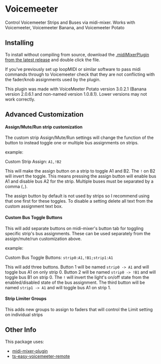 # Voicemeeter

Control Voicemeeter Strips and Buses via midi-mixer. Works with Voicemeeter, Voicemeeter Banana, and Voicemeeter Potato


## Installing
To install without compiling from source, download the [.midiMixerPlugin from the latest release](https://github.com/Jaggernaut555/midi-mixer-voicemeeter/releases) and double click the file.

If you've previously set up loopMIDI or similar software to pass midi commands through to Voicemeeter check that they are not conflicting with the fader/knob assignments used by the plugin.

This plugin was made with VoiceMeeter Potato version 3.0.2.1 (Banana version 2.0.6.1 and non-named version 1.0.8.1). Lower versions may not work correctly.

## Advanced Customization

#### Assign/Mute/Run strip customization

The custom strip Assign/Mute/Run settings will change the function of the button to instead toggle one or multiple bus assignments on strips.

example:

Custom Strip Assign:
`A1,!B2`

This will make the assign button on a strip to toggle A1 and B2. The `!` on B2 will invert the toggle. This means pressing the assign button will enable bus A1 and disable bus A2 for the strip. Multiple buses must be separated by a comma (`,`).

The assign button by default is not used by strips so I recommend using that one first for these toggles. To disable a setting delete all text from the custom assignment text box.

#### Custom Bus Toggle Buttons

This will add separate buttons on midi-mixer's button tab for toggling specific strip's bus assignments. These can be used separately from the assign/mute/run customization above.

example:

Custom Bus Toggle Buttons:
`strip0:A1,!B1;strip1:A1`

This will add three buttons. Button 1 will be named `strip0 -> A1` and will toggle bus A1 on only strip 0. Button 2 will be named `strip0 -> !B1` and will toggle bus B1 on strip 0. The `!` will invert the light's on/off state from the enabled/disabled state of the bus assignment. The third button will be named `strip1 -> A1` and will toggle bus A1 on strip 1.

#### Strip Limiter Groups

This adds new groups to assign to faders that will control the Limit setting on individual strips

## Other Info

This package uses:
- [midi-mixer-plugin](https://github.com/midi-mixer/midi-mixer-plugin)
- [ts-easy-voicemeeter-remote](https://github.com/Jaggernaut555/ts-easy-voicemeeter-remote)
